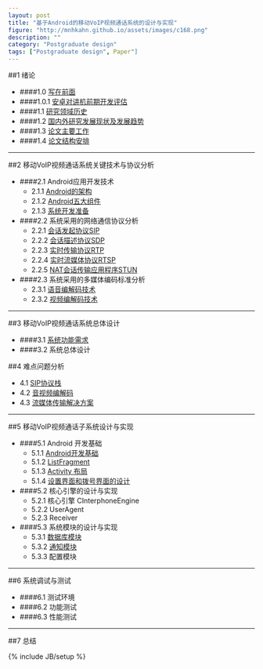 ```yaml
---
layout: post
title: "基于Android的移动VoIP视频通话系统的设计与实现"
figure: "http://mnhkahn.github.io/assets/images/c168.png"
description: ""
category: "Postgraduate design"
tags: ["Postgraduate design", Paper"]
---
```


##1 绪论
+ ####1.0 [写在前面](http://mnhkahn.github.io/postgraduate%20design/2014/04/16/pager_preface/)
+ ####1.0.1 [安卓对讲机前期开发评估](http://mnhkahn.github.io/postgraduate%20design/2014/02/04/postgraduate_design_evaluate/)
+ ####1.1 [研究领域历史](http://mnhkahn.github.io/postgraduate%20design/2014/04/17/pager_history/)
+ ####1.2 [国内外研究发展现状及发展趋势](http://mnhkahn.github.io/postgraduate%20design/2014/04/17/pager_current/)
+ ####1.3 [论文主要工作](http://mnhkahn.github.io/postgraduate%20design/2014/04/20/pager_main_job/)
+ ####1.4 [论文结构安排](http://mnhkahn.github.io/postgraduate%20design/2014/04/20/pager_framework/)

---
##2 移动VoIP视频通话系统关键技术与协议分析
+ ####2.1 Android应用开发技术
	+ 2.1.1 [Android的架构](http://mnhkahn.github.io/postgraduate%20design/2014/04/17/pager_android_framework/)
	+ 2.1.2 [Android五大组件](http://mnhkahn.github.io/postgraduate%20design/2014/02/05/android_quickstart/)
	+ 2.1.3 [系统开发准备](http://mnhkahn.github.io/postgraduate%20design/2014/04/17/pager_prepare/)
+ ####2.2 系统采用的网络通信协议分析
    + 2.2.1 [会话发起协议SIP](http://mnhkahn.github.io/postgraduate%20design/2014/03/05/sip/)
    + 2.2.2 [会话描述协议SDP](http://mnhkahn.github.io/postgraduate%20design/2014/04/17/pager_sdp/)
    + 2.2.3 [实时传输协议RTP](http://mnhkahn.github.io/postgraduate%20design/2014/04/17/pager_rtp/)
    + 2.2.4 [实时流媒体协议RTSP](http://mnhkahn.github.io/postgraduate%20design/2014/04/17/pager_rtsp/)
    + 2.2.5 [NAT会话传输应用程序STUN](http://mnhkahn.github.io/postgraduate%20design/2014/04/17/pager_stun/)
+ ####2.3 系统采用的多媒体编码标准分析
    + 2.3.1 [语音编解码技术](http://mnhkahn.github.io/postgraduate%20design/2014/04/17/pager_audio/)
    + 2.3.2 [视频编解码技术](http://mnhkahn.github.io/postgraduate%20design/2014/04/17/pager_video/)

---

##3 移动VoIP视频通话系统总体设计
+ ####3.1 [系统功能需求](http://mnhkahn.github.io/postgraduate%20design/2014/04/20/pager_requirement/)
+ ####3.2 系统总体设计


##4 难点问题分析
+ 4.1 [SIP协议栈](http://mnhkahn.github.io/postgraduate%20design/2014/04/18/pager_sip/)
+ 4.2 [音视频编解码](http://mnhkahn.github.io/postgraduate%20design/2014/04/18/pager_codec/)
+ 4.3 [流媒体传输解决方案](http://mnhkahn.github.io/postgraduate%20design/2014/04/18/pager_streaming/)

---

##5 移动VoIP视频通话子系统设计与实现
+ ####5.1 Android 开发基础
    + 5.1.1 [Android开发基础](http://mnhkahn.github.io/postgraduate%20design/2014/02/05/android_quickstart/)
    + 5.1.2 [ListFragment](http://mnhkahn.github.io/postgraduate%20design/2014/04/18/pager_listfragment/)
    + 5.1.3 [Activity 布局](http://mnhkahn.github.io/postgraduate%20design/2014/04/18/pager_activity_layout/)
    + 5.1.4 [设置界面和拨号界面的设计](http://mnhkahn.github.io/postgraduate%20design/2014/04/18/pager_ui_design/)
+ ####5.2 核心引擎的设计与实现
    + 5.2.1 核心引擎 CInterphoneEngine
    + 5.2.2 UserAgent
    + 5.2.3 Receiver
+ ####5.3 系统模块的设计与实现
    + 5.3.1 [数据库模块](http://mnhkahn.github.io/postgraduate%20design/2014/04/18/pager_notification/)
    + 5.3.2 [通知模块](http://mnhkahn.github.io/postgraduate%20design/2014/04/18/pager_sqlite/)
    + 5.3.3 配置模块
    
---
##6 系统调试与测试
+ ####6.1 测试环境
+ ####6.2 功能测试
+ ####6.3 性能测试
---
##7 总结

{% include JB/setup %}